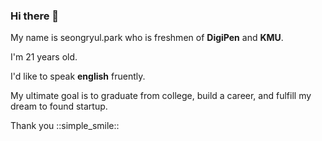 ### Hi there 👋

My name is seongryul.park who is freshmen of __DigiPen__ and __KMU__.

I'm 21 years old. 

I'd like to speak __english__ fruently.

My ultimate goal is to graduate from college, build a career, and fulfill my dream to found startup.

Thank you  ::simple_smile::
